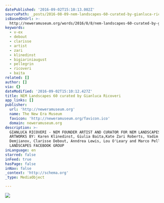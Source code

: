 ```yaml
---
datePublished: '2016-09-02T15:10:13.002Z'
sourcePath: _posts/2016-08-09-nem-landscapes-60-curated-by-gianluca-ricoveri.md
isBasedOnUrl: >-
  http://neweramuseum.org/words/2016/8/8/nem-landscapes-60-curated-by-gianluca-ricoveri
keywords:
  - v-ex
  - debout
  - clarisse
  - artist
  - zari
  - klinedinst
  - bigiariniaugust
  - pellegrin
  - ricoveri
  - baita
related: []
author: []
via: {}
dateModified: '2016-09-02T15:10:12.427Z'
title: NEM Landscapes 60 curated by Gianluca Ricoveri
app_links: []
publisher:
  url: 'http://neweramuseum.org'
  name: The New Era Museum
  favicon: 'http://neweramuseum.org/favicon.ico'
  domain: neweramuseum.org
description: >-
  GIANLUCA RICOVERI - NEM FOUNDER ARTIST AND CURATOR FOR NEM LANDSCAPES SELECTED
  ARTWORKS BY: Karen Klinedinst, Giulia Baita,Kate Zari Roberts, Vadim
  Demjianov, Clarisse Debout, Anndrea Lewis, Lou O'Leary and Marco Pellegrin NEM
  LANDSCAPES FACEBOOK GROUP
inLanguage: en
starred: false
inFeed: true
hasPage: false
inNav: false
_context: 'http://schema.org'
_type: MediaObject

---
```

![](https://the-grid-user-content.s3-us-west-2.amazonaws.com/bf1c1a36-ab92-43cd-9551-ee46fa33cc89.jpg)